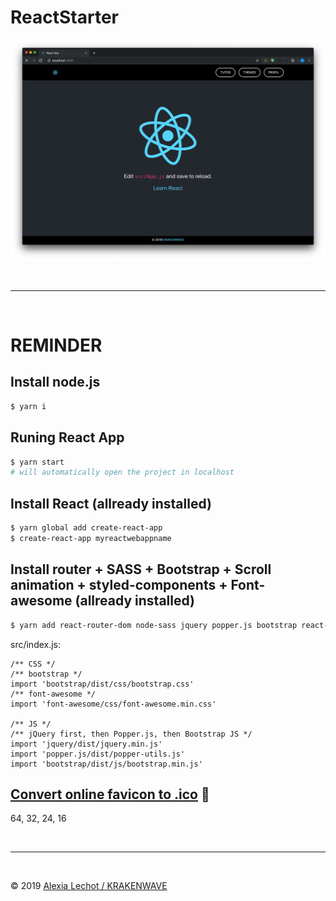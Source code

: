 # ReactStarter 

![Preview](./preview.png)

<br><hr><br>



# REMINDER

## Install node.js
```sh
$ yarn i 
```

## Runing React App
```sh
$ yarn start 
# will automatically open the project in localhost
```

## Install React (allready installed)
```sh
$ yarn global add create-react-app
$ create-react-app myreactwebappname
```

## Install router + SASS + Bootstrap + Scroll animation + styled-components + Font-awesome (allready installed)
```sh
$ yarn add react-router-dom node-sass jquery popper.js bootstrap react-scroll styled-components font-awesome
```

src/index.js:
```ES6
/** CSS */
/** bootstrap */
import 'bootstrap/dist/css/bootstrap.css'
/** font-awesome */
import 'font-awesome/css/font-awesome.min.css'

/** JS */
/** jQuery first, then Popper.js, then Bootstrap JS */
import 'jquery/dist/jquery.min.js'
import 'popper.js/dist/popper-utils.js'
import 'bootstrap/dist/js/bootstrap.min.js'
```

## [Convert online favicon to .ico](https://redketchup.io/icon-converter) 🥫
64, 32, 24, 16


<br><hr><br>

&copy; 2019 [Alexia Lechot / KRAKENWAVE](https://krakenwave.ch)

